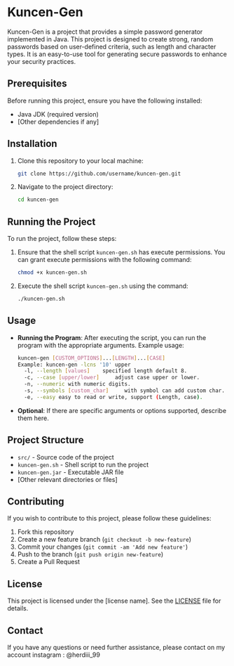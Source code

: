# Kuncen-Gen

Kuncen-Gen is a project that provides a simple password generator implemented in Java. This project is designed to
create strong, random passwords based on user-defined criteria, such as length and character types. It is an easy-to-use
tool for generating secure passwords to enhance your security practices.

## Prerequisites

Before running this project, ensure you have the following installed:

- Java JDK (required version)
- [Other dependencies if any]

## Installation

1. Clone this repository to your local machine:

    ```sh
    git clone https://github.com/username/kuncen-gen.git
    ```

2. Navigate to the project directory:

    ```sh
    cd kuncen-gen
    ```

## Running the Project

To run the project, follow these steps:

1. Ensure that the shell script `kuncen-gen.sh` has execute permissions. You can grant execute permissions with the
   following command:

    ```sh
    chmod +x kuncen-gen.sh
    ```

2. Execute the shell script `kuncen-gen.sh` using the command:

    ```sh
    ./kuncen-gen.sh
    ```

## Usage

- **Running the Program**: After executing the script, you can run the program with the appropriate arguments. Example
  usage:

    ```sh
    kuncen-gen [CUSTOM_OPTIONS]...[LENGTH]...[CASE]        
    Example: kuncen-gen -lcns '10' upper
      -l, --length [values]    specified length default 8.
      -c, --case [upper/lower]     adjust case upper or lower.
      -n, --numeric with numeric digits.
      -s, --symbols [custom_char]     with symbol can add custom char.
      -e, --easy easy to read or write, support (Length, case).

    ```

- **Optional**: If there are specific arguments or options supported, describe them here.

## Project Structure

- `src/` - Source code of the project
- `kuncen-gen.sh` - Shell script to run the project
- `kuncen-gen.jar` - Executable JAR file
- [Other relevant directories or files]

## Contributing

If you wish to contribute to this project, please follow these guidelines:

1. Fork this repository
2. Create a new feature branch (`git checkout -b new-feature`)
3. Commit your changes (`git commit -am 'Add new feature'`)
4. Push to the branch (`git push origin new-feature`)
5. Create a Pull Request

## License

This project is licensed under the [license name]. See the [LICENSE](LICENSE) file for details.

## Contact

If you have any questions or need further assistance, please contact on my account instagram : @herdiii_99

